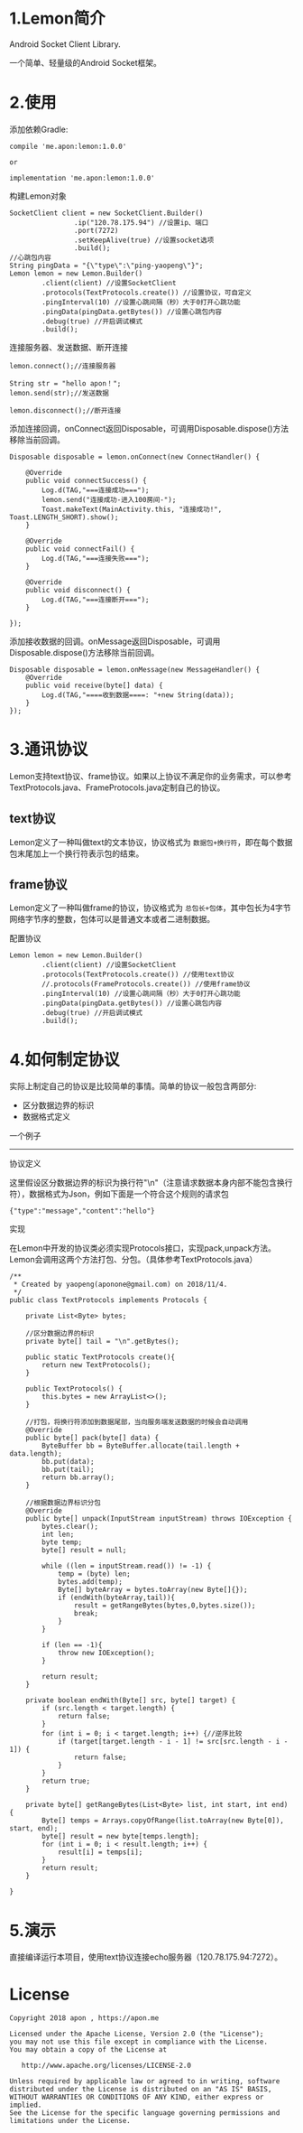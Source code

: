 # 1.Lemon简介

Android Socket Client Library.

一个简单、轻量级的Android Socket框架。


# 2.使用

添加依赖Gradle:

```
compile 'me.apon:lemon:1.0.0'

or

implementation 'me.apon:lemon:1.0.0'
```

构建Lemon对象

```
SocketClient client = new SocketClient.Builder()
                .ip("120.78.175.94") //设置ip、端口
                .port(7272)
                .setKeepAlive(true) //设置socket选项
                .build();
//心跳包内容
String pingData = "{\"type\":\"ping-yaopeng\"}";
Lemon lemon = new Lemon.Builder()
        .client(client) //设置SocketClient
        .protocols(TextProtocols.create()) //设置协议，可自定义
        .pingInterval(10) //设置心跳间隔（秒）大于0打开心跳功能
        .pingData(pingData.getBytes()) //设置心跳包内容
        .debug(true) //开启调试模式
        .build();
```

连接服务器、发送数据、断开连接


```
lemon.connect();//连接服务器

String str = "hello apon！";
lemon.send(str);//发送数据

lemon.disconnect();//断开连接
```

添加连接回调，onConnect返回Disposable，可调用Disposable.dispose()方法移除当前回调。


```
Disposable disposable = lemon.onConnect(new ConnectHandler() {

    @Override
    public void connectSuccess() {
        Log.d(TAG,"===连接成功===");
        lemon.send("连接成功-进入100房间-");
        Toast.makeText(MainActivity.this, "连接成功!", Toast.LENGTH_SHORT).show();
    }

    @Override
    public void connectFail() {
        Log.d(TAG,"===连接失败===");
    }

    @Override
    public void disconnect() {
        Log.d(TAG,"===连接断开===");
    }

});

```

添加接收数据的回调。onMessage返回Disposable，可调用Disposable.dispose()方法移除当前回调。

```
Disposable disposable = lemon.onMessage(new MessageHandler() {
    @Override
    public void receive(byte[] data) {
        Log.d(TAG,"====收到数据====: "+new String(data));
    }
});
```



# 3.通讯协议

Lemon支持text协议、frame协议。如果以上协议不满足你的业务需求，可以参考TextProtocols.java、FrameProtocols.java定制自己的协议。

## text协议
Lemon定义了一种叫做text的文本协议，协议格式为 `数据包+换行符`，即在每个数据包末尾加上一个换行符表示包的结束。

## frame协议

Lemon定义了一种叫做frame的协议，协议格式为 `总包长+包体`，其中包长为4字节网络字节序的整数，包体可以是普通文本或者二进制数据。


配置协议

```
Lemon lemon = new Lemon.Builder()
        .client(client) //设置SocketClient
        .protocols(TextProtocols.create()) //使用text协议
        //.protocols(FrameProtocols.create()) //使用frame协议
        .pingInterval(10) //设置心跳间隔（秒）大于0打开心跳功能
        .pingData(pingData.getBytes()) //设置心跳包内容
        .debug(true) //开启调试模式
        .build();
```

# 4.如何制定协议
实际上制定自己的协议是比较简单的事情。简单的协议一般包含两部分:

* 区分数据边界的标识
* 数据格式定义

一个例子

-------
协议定义

这里假设区分数据边界的标识为换行符"\n"（注意请求数据本身内部不能包含换行符），数据格式为Json，例如下面是一个符合这个规则的请求包


```
{"type":"message","content":"hello"}

```

实现

在Lemon中开发的协议类必须实现Protocols接口，实现pack,unpack方法。Lemon会调用这两个方法打包、分包。（具体参考TextProtocols.java）


```
/**
 * Created by yaopeng(aponone@gmail.com) on 2018/11/4.
 */
public class TextProtocols implements Protocols {

    private List<Byte> bytes;

    //区分数据边界的标识
    private byte[] tail = "\n".getBytes();

    public static TextProtocols create(){
        return new TextProtocols();
    }

    public TextProtocols() {
        this.bytes = new ArrayList<>();
    }
    
    //打包，将换行符添加到数据尾部，当向服务端发送数据的时候会自动调用
    @Override
    public byte[] pack(byte[] data) {
        ByteBuffer bb = ByteBuffer.allocate(tail.length + data.length);
        bb.put(data);
        bb.put(tail);
        return bb.array();
    }

    //根据数据边界标识分包
    @Override
    public byte[] unpack(InputStream inputStream) throws IOException {
        bytes.clear();
        int len;
        byte temp;
        byte[] result = null;

        while ((len = inputStream.read()) != -1) {
            temp = (byte) len;
            bytes.add(temp);
            Byte[] byteArray = bytes.toArray(new Byte[]{});
            if (endWith(byteArray,tail)){
                result = getRangeBytes(bytes,0,bytes.size());
                break;
            }
        }

        if (len == -1){
            throw new IOException();
        }

        return result;
    }

    private boolean endWith(Byte[] src, byte[] target) {
        if (src.length < target.length) {
            return false;
        }
        for (int i = 0; i < target.length; i++) {//逆序比较
            if (target[target.length - i - 1] != src[src.length - i - 1]) {
                return false;
            }
        }
        return true;
    }

    private byte[] getRangeBytes(List<Byte> list, int start, int end) {
        Byte[] temps = Arrays.copyOfRange(list.toArray(new Byte[0]), start, end);
        byte[] result = new byte[temps.length];
        for (int i = 0; i < result.length; i++) {
            result[i] = temps[i];
        }
        return result;
    }
    
}

```

# 5.演示

直接编译运行本项目，使用text协议连接echo服务器（120.78.175.94:7272）。

# License



```
Copyright 2018 apon , https://apon.me

Licensed under the Apache License, Version 2.0 (the "License");
you may not use this file except in compliance with the License.
You may obtain a copy of the License at

   http://www.apache.org/licenses/LICENSE-2.0

Unless required by applicable law or agreed to in writing, software
distributed under the License is distributed on an "AS IS" BASIS,
WITHOUT WARRANTIES OR CONDITIONS OF ANY KIND, either express or implied.
See the License for the specific language governing permissions and
limitations under the License.
```





